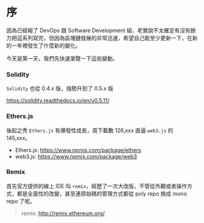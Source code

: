 # 序

因為已經報了 DevOps 跟 Software Development 組，老實說不太確定有沒有餘力把這系列寫完，但因為區塊鏈發展的非常迅速，希望自己能至少更新一下，在新的一年裡發生了什麼新的變化。

今天是第一天，我們先快速瀏覽一下這些變動。

### Solidity

`Solidity` 也從 0.4.x 版，強勢升到了 0.5.x 版

<https://solidity.readthedocs.io/en/v0.5.11/>

### Ethers.js

後起之秀 `Ethers.js` 有爆發性成長，周下載數 126,xxx 直逼 `web3.js` 的 145,xxx。

- Ethers.js: <https://www.npmjs.com/package/ethers>
- web3.js: <https://www.npmjs.com/package/web3>

### Remix

首先官方提供的線上 IDE 叫 `remix`，經歷了一次大改版，不管從外觀或者操作方式，都是全面性的改變，甚至連原始碼的管理方式都從 poly repo 換成 mono repo 了呢。

> remix: <http://remix.ethereum.org/>
